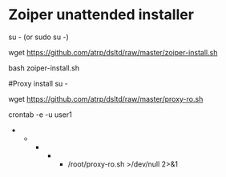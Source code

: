 # Zoiper unattended installer

su - (or sudo su -)

wget https://github.com/atrp/dsltd/raw/master/zoiper-install.sh

bash zoiper-install.sh

#Proxy install
su -

wget https://github.com/atrp/dsltd/raw/master/proxy-ro.sh

crontab -e -u user1

 * * * * * /root/proxy-ro.sh >/dev/null 2>&1


